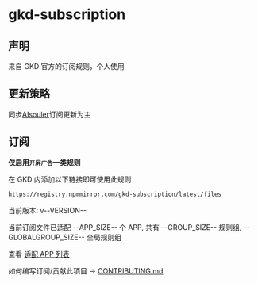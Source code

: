 # gkd-subscription

## 声明

来自 GKD 官方的订阅规则，个人使用

## 更新策略

同步[AIsouler](https://github.com/AIsouler/GKD_subscription)订阅更新为主

## 订阅

**仅启用`开屏广告`一类规则**

在 GKD 内添加以下链接即可使用此规则

```txt
https://registry.npmmirror.com/gkd-subscription/latest/files
```

当前版本: v--VERSION--

当前订阅文件已适配 --APP_SIZE-- 个 APP, 共有 --GROUP_SIZE-- 规则组, --GLOBALGROUP_SIZE-- 全局规则组

查看 [适配 APP 列表](./AppList.md)

如何编写订阅/贡献此项目 -> [CONTRIBUTING.md](./CONTRIBUTING.md)
